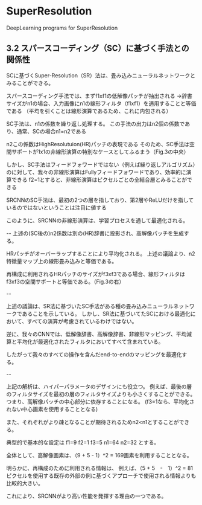 # SuperResolution
DeepLearning programs for SuperResolution

## 3.2 スパースコーディング（SC）に基づく手法との関係性

SCに基づくSuper-Resolution（SR）法は、畳み込みニューラルネットワークとみることができる。

スパースコーディング手法では、まずf1xf1の低解像パッチが抽出される
→辞書サイズがn1の場合、入力画像にn1の線形フィルタ（f1xf1）を適用することと等価である
（平均を引くことは線形演算であるため、これに内包される）

SC手法は、n1の係数を繰り返し処理する。
この手法の出力はn2個の係数であり、通常、SCの場合n1=n2である

n2この係数はHighResolutuion(HR)パッチの表現である
そのため、SC手法は空間サポートが1x1の非線形演算の特別なケースとしてふるまう（Fig.3の中央）

しかし、SC手法はフィードフォワードではない（例えば繰り返しアルゴリズム）のに対して、我々の非線形演算はFullyフィードフォワードであり、効率的に演算できる
f2=1とすると、非線形演算はピクセルごとの全結合層とみることができる

SRCNNのSC手法は、最初の2つの層を指しており、第2層やReLUだけを指しているのではないということは注目に値する

このように、SRCNNの非線形演算は、学習プロセスを通して最適化される。

--
上述の(SC後の)n2係数は別の(HR)辞書に投影され、高解像パッチを生成する。

HRパッチがオーバーラップすることにより平均化される。
上述の議論より、n2特徴量マップ上の線形畳み込みと等価である。

再構成に利用されるHRパッチのサイズがf3xf3である場合、線形フィルタはf3xf3の空間サポートと等価である。（Fig.3の右）

--

上述の議論は、SR法に基づいたSC手法がある種の畳み込みニューラルネットワークであることを示している。
しかし、SR法に基づいてたSCにおける最適化において、すべての演算が考慮されているわけではない。

逆に、我々のCNNでは、低解像辞書、高解像辞書、非線形マッピング、平均減算と平均化が最適化されたフィルタにおいてすべて含まれている。

したがって我々のすべての操作を含んだend-to-endのマッピングを最適化する。

--

上記の解析は、ハイパーパラメータのデザインにも役立つ。
例えば、最後の層のフィルタサイズを最初の層のフィルタサイズよりも小さくすることができる。
つまり、高解像パッチの中心部分に依存することになる。
(f3=1なら、平均化されない中心画素を使用することとなる)

また、それぞれがより疎となることが期待されるためn2<n1とすることができる。

典型的で基本的な設定は
f1=9
f2=1
f3=5
n1=64
n2=32
とする。

全体として、高解像画素は、（9 + 5 - 1）^2 = 169画素を利用することとなる。

明らかに、再構成のために利用される情報は、
例えば、（5 + 5　-　1）^2 = 81ピクセルを使用する既存の外部の例に基づくアプローチで使用される情報よりも比較的大きい。

これにより、SRCNNがより高い性能を発揮する理由の一つである。

